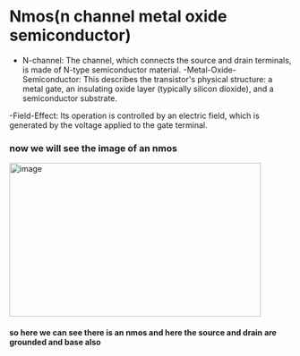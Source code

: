 # Nmos(n channel metal oxide semiconductor)

- N-channel: The channel, which connects the source and drain terminals, is made of N-type
    semiconductor material. 
-Metal-Oxide-Semiconductor: This describes the transistor's physical structure: a metal gate, an insulating oxide layer (typically silicon dioxide), and a semiconductor substrate. 

-Field-Effect: Its operation is controlled by an electric field, which is generated by the voltage applied to the gate terminal. 

### now we will see the image of an nmos

<img width="449" height="275" alt="image" src="https://github.com/user-attachments/assets/6a93fc9d-35ef-4d07-9903-af7751e68928" />

#### so here we can see there is an nmos and here the source and drain are grounded and base also


